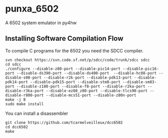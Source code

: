 # punxa_6502
A 6502 system emulator in py4hw


## Installing Software Compilation Flow
To compile C programs for the 6502 you need the SDCC compiler.

```
svn checkout https://svn.code.sf.net/p/sdcc/code/trunk/sdcc sdcc
cd sdcc
./configure --disable-z80-port --disable-pic14-port --disable-pic16-port --disable-ds390-port --disable-ds400-port  --disable-hc08-port --disable-s08-port --disable-r2k-port --disable-pdk13-port --disable-pdk14-port --disable-pdk15-port --disable-stm8-port --disable-sm83-port --disable-z180-port --disable-f8-port --disable-r2ka-port --disable-r3ka-port --disable-ez80_z80-port --disable-tlcs90-port --disable-r800-port --disable-mcs51-port --disable-z80n-port
make -j 8
sudo make install
```

You can install a disassembler
```
git clone https://github.com/tcarmelveilleux/dcc6502
cd dcc6502
make
```



